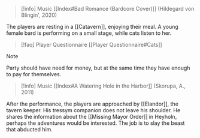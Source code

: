 >[!info] Music
> [[Index#Bad Romance (Bardcore Cover)]] (Hildegard von Blingin', 2020)

The players are resting in a [[Catavern]], enjoying their meal. A young female bard is performing on a small stage, while cats listen to her.

> [!faq] Player Questionnaire
> [[Player Questionnaire#Cats]]

> [!note]
> Party should have need for money, but at the same time they have enough to pay for themselves.

>[!info] Music
>[[Index#A Watering Hole in the Harbor]] (Skorupa, A., 2011)

After the performance, the players are approached by [[Elandor]], the tavern keeper. His tressym companion does not leave his shoulder. He shares the information about the [[Missing Mayor Order]] in Heyholn, perhaps the adventures would be interested. The job is to slay the beast that abducted him.
